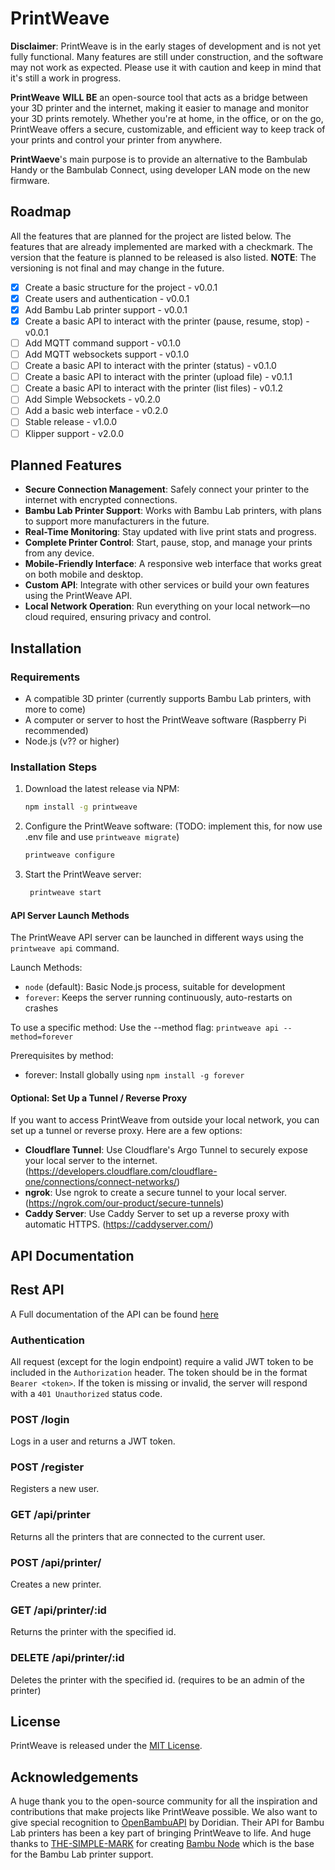 
# PrintWeave

**Disclaimer**: PrintWeave is in the early stages of development and is not yet fully functional. Many features are still under construction, and the software may not work as expected. Please use it with caution and keep in mind that it's still a work in progress.

**PrintWeave** **WILL BE** an open-source tool that acts as a bridge between your 3D printer and the internet, making it easier to manage and monitor your 3D prints remotely. Whether you're at home, in the office, or on the go, PrintWeave offers a secure, customizable, and efficient way to keep track of your prints and control your printer from anywhere.

**PrintWaeve**'s main purpose is to provide an alternative to the Bambulab Handy or the Bambulab Connect, using developer LAN mode on the new firmware.

## Roadmap 
All the features that are planned for the project are listed below. The features that are already implemented are marked with a checkmark. The version that the feature is planned to be released is also listed.
**NOTE**: The versioning is not final and may change in the future.
- [x] Create a basic structure for the project - v0.0.1
- [x] Create users and authentication - v0.0.1
- [x] Add Bambu Lab printer support - v0.0.1
- [x] Create a basic API to interact with the printer (pause, resume, stop) - v0.0.1
- [ ] Add MQTT command support - v0.1.0
- [ ] Add MQTT websockets support - v0.1.0
- [ ] Create a basic API to interact with the printer (status) - v0.1.0
- [ ] Create a basic API to interact with the printer (upload file) - v0.1.1
- [ ] Create a basic API to interact with the printer (list files) - v0.1.2
- [ ] Add Simple Websockets - v0.2.0
- [ ] Add a basic web interface - v0.2.0
- [ ] Stable release - v1.0.0
- [ ] Klipper support - v2.0.0

## Planned Features
- **Secure Connection Management**: Safely connect your printer to the internet with encrypted connections.
- **Bambu Lab Printer Support**: Works with Bambu Lab printers, with plans to support more manufacturers in the future.
- **Real-Time Monitoring**: Stay updated with live print stats and progress.
- **Complete Printer Control**: Start, pause, stop, and manage your prints from any device.
- **Mobile-Friendly Interface**: A responsive web interface that works great on both mobile and desktop.
- **Custom API**: Integrate with other services or build your own features using the PrintWeave API.
- **Local Network Operation**: Run everything on your local network—no cloud required, ensuring privacy and control.

## Installation

### Requirements

- A compatible 3D printer (currently supports Bambu Lab printers, with more to come)
- A computer or server to host the PrintWeave software (Raspberry Pi recommended)
- Node.js (v?? or higher)

### Installation Steps

1. Download the latest release via NPM:
   ```bash
   npm install -g printweave
   ```
   
2. Configure the PrintWeave software: (TODO: implement this, for now use .env file and use `printweave migrate`)
   ```bash
   printweave configure
   ```
   
3. Start the PrintWeave server:
   ```bash
    printweave start
    ```
   
#### API Server Launch Methods

The PrintWeave API server can be launched in different ways using the `printweave api` command. 

Launch Methods:

- `node` (default): Basic Node.js process, suitable for development
- `forever`: Keeps the server running continuously, auto-restarts on crashes

To use a specific method:
Use the --method flag: `printweave api --method=forever`

Prerequisites by method:
- forever: Install globally using `npm install -g forever`


#### Optional: Set Up a Tunnel / Reverse Proxy

If you want to access PrintWeave from outside your local network, you can set up a tunnel or reverse proxy. Here are a few options:

- **Cloudflare Tunnel**: Use Cloudflare's Argo Tunnel to securely expose your local server to the internet. (https://developers.cloudflare.com/cloudflare-one/connections/connect-networks/)
- **ngrok**: Use ngrok to create a secure tunnel to your local server. (https://ngrok.com/our-product/secure-tunnels)
- **Caddy Server**: Use Caddy Server to set up a reverse proxy with automatic HTTPS. (https://caddyserver.com/)

## API Documentation

## Rest API
A Full documentation of the API can be found [here](api.md)
### Authentication
All request (except for the login endpoint) require a valid JWT token to be included in the `Authorization` header. The token should be in the format `Bearer <token>`. If the token is missing or invalid, the server will respond with a `401 Unauthorized` status code.
### POST /login
Logs in a user and returns a JWT token.

### POST /register
Registers a new user.

### GET /api/printer
Returns all the printers that are connected to the current user.

### POST /api/printer/
Creates a new printer.

### GET /api/printer/:id
Returns the printer with the specified id.

### DELETE /api/printer/:id
Deletes the printer with the specified id. (requires to be an admin of the printer)


## License

PrintWeave is released under the [MIT License](LICENSE).

## Acknowledgements

A huge thank you to the open-source community for all the inspiration and contributions that make projects like PrintWeave possible. We also want to give special recognition to [OpenBambuAPI](https://github.com/Doridian/OpenBambuAPI) by Doridian. Their API for Bambu Lab printers has been a key part of bringing PrintWeave to life.
And huge thanks to [THE-SIMPLE-MARK](https://github.com/THE-SIMPLE-MARK) for creating [Bambu Node](https://github.com/THE-SIMPLE-MARK/bambu-node) which is the base for the Bambu Lab printer support.
